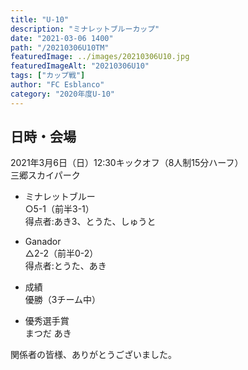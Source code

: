 ```yaml
---
title: "U-10"
description: "ミナレットブルーカップ"
date: "2021-03-06 1400"
path: "/20210306U10TM"
featuredImage: ../images/20210306U10.jpg
featuredImageAlt: "20210306U10"
tags: ["カップ戦"]
author: "FC Esblanco"
category: "2020年度U-10"
---
```


## 日時・会場

2021年3月6日（日）12:30キックオフ（8人制15分ハーフ）  
三郷スカイパーク

* ミナレットブルー  
○5-1（前半3-1）  
得点者:あき3、とうた、しゅうと

* Ganador  
△2-2（前半0-2）  
得点者:とうた、あき

* 成績  
優勝（3チーム中）

* 優秀選手賞  
まつだ あき


関係者の皆様、ありがとうございました。

